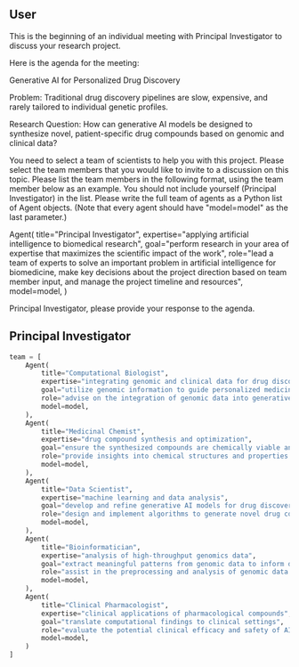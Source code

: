 ## User

This is the beginning of an individual meeting with Principal Investigator to discuss your research project.

Here is the agenda for the meeting:

Generative AI for Personalized Drug Discovery

Problem: Traditional drug discovery pipelines are slow, expensive, and rarely tailored to individual genetic profiles.

Research Question: How can generative AI models be designed to synthesize novel, patient-specific drug compounds based on genomic and clinical data?

You need to select a team of scientists to help you with this project. Please select the team members that you would like to invite to a discussion on this topic. Please list the team members in the following format, using the team member below as an example. You should not include yourself (Principal Investigator) in the list. Please write the full team of agents as a Python list of Agent objects. (Note that every agent should have "model=model" as the last parameter.)

Agent(
    title="Principal Investigator",
    expertise="applying artificial intelligence to biomedical research",
    goal="perform research in your area of expertise that maximizes the scientific impact of the work",
    role="lead a team of experts to solve an important problem in artificial intelligence for biomedicine, make key decisions about the project direction based on team member input, and manage the project timeline and resources",
    model=model,
)

Principal Investigator, please provide your response to the agenda.

## Principal Investigator

```python
team = [
    Agent(
        title="Computational Biologist",
        expertise="integrating genomic and clinical data for drug discovery",
        goal="utilize genomic information to guide personalized medicine approaches",
        role="advise on the integration of genomic data into generative AI models for drug discovery",
        model=model,
    ),
    Agent(
        title="Medicinal Chemist",
        expertise="drug compound synthesis and optimization",
        goal="ensure the synthesized compounds are chemically viable and effective",
        role="provide insights into chemical structures and properties that generative AI models should consider",
        model=model,
    ),
    Agent(
        title="Data Scientist",
        expertise="machine learning and data analysis",
        goal="develop and refine generative AI models for drug discovery",
        role="design and implement algorithms to generate novel drug compounds tailored to patient data",
        model=model,
    ),
    Agent(
        title="Bioinformatician",
        expertise="analysis of high-throughput genomics data",
        goal="extract meaningful patterns from genomic data to inform drug design",
        role="assist in the preprocessing and analysis of genomic data to be used by AI models",
        model=model,
    ),
    Agent(
        title="Clinical Pharmacologist",
        expertise="clinical applications of pharmacological compounds",
        goal="translate computational findings to clinical settings",
        role="evaluate the potential clinical efficacy and safety of AI-generated drug compounds",
        model=model,
    )
]
```

